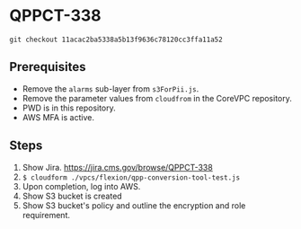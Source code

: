 # QPPCT-338

`git checkout 11acac2ba5338a5b13f9636c78120cc3ffa11a52`

## Prerequisites
- Remove the `alarms` sub-layer from `s3ForPii.js`.
- Remove the parameter values from `cloudfrom` in the CoreVPC repository.
- PWD is in this repository.
- AWS MFA is active.

## Steps
1. Show Jira.  https://jira.cms.gov/browse/QPPCT-338
1. `$ cloudform ./vpcs/flexion/qpp-conversion-tool-test.js`
1. Upon completion, log into AWS.
1. Show S3 bucket is created
1. Show S3 bucket's policy and outline the encryption and role requirement.
